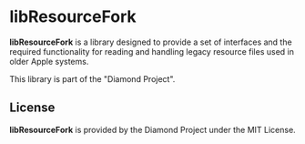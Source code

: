 # libResourceFork
**libResourceFork** is a library designed to provide a set of interfaces and
the required functionality for reading and handling legacy resource files
used in older Apple systems.

This library is part of the "Diamond Project".

## License
**libResourceFork** is provided by the Diamond Project under the MIT License.
 
